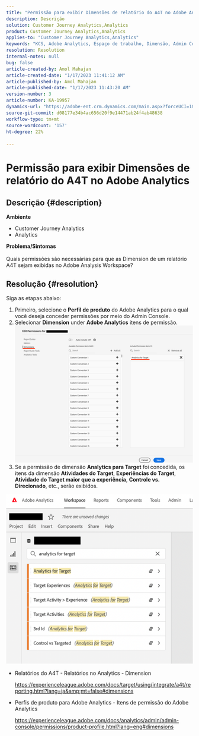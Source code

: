 ```yaml
---
title: "Permissão para exibir Dimensões de relatório do A4T no Adobe Analytics"
description: Descrição
solution: Customer Journey Analytics,Analytics
product: Customer Journey Analytics,Analytics
applies-to: "Customer Journey Analytics,Analytics"
keywords: "KCS, Adobe Analytics, Espaço de trabalho, Dimensão, Admin Console"
resolution: Resolution
internal-notes: null
bug: false
article-created-by: Amol Mahajan
article-created-date: "1/17/2023 11:41:12 AM"
article-published-by: Amol Mahajan
article-published-date: "1/17/2023 11:43:20 AM"
version-number: 3
article-number: KA-19957
dynamics-url: "https://adobe-ent.crm.dynamics.com/main.aspx?forceUCI=1&pagetype=entityrecord&etn=knowledgearticle&id=a94a6dd4-5b96-ed11-aad1-6045bd006b3d"
source-git-commit: d08177e34b4ac656d20f9e14471ab24f4ab48638
workflow-type: tm+mt
source-wordcount: '157'
ht-degree: 22%

---
```


# Permissão para exibir Dimensões de relatório do A4T no Adobe Analytics

## Descrição {#description}

<b>Ambiente</b>
- Customer Journey Analytics
- Analytics



<b>Problema/Sintomas</b><br><br>Quais permissões são necessárias para que as Dimension de um relatório A4T sejam exibidas no Adobe Analysis Workspace?<br>

## Resolução {#resolution}

Siga as etapas abaixo:
1. Primeiro, selecione o <b>Perfil de produto</b> do Adobe Analytics para o qual você deseja conceder permissões por meio do Admin Console.
2. Selecionar <b>Dimension</b> under <b>Adobe Analytics</b> itens de permissão.\
   ![](assets/123b13c2-bb08-ed11-82e4-00224809a4ae.png)
3. Se a permissão de dimensão <b>Analytics para Target</b> foi concedida, os itens da dimensão <b>Atividades do Target</b>, <b>Experiências do Target</b>, <b>Atividade do Target maior que a experiência</b>, <b>Controle vs. Direcionado</b>, etc., serão exibidos.


![](assets/8b0bbd95-f4f5-ec11-bb3d-000d3a5b0d3b.png)

- Relatórios do A4T - Relatórios no Analytics - Dimension

   https://experienceleague.adobe.com/docs/target/using/integrate/a4t/reporting.html?lang=ja&amp;mt=false#dimensions
- Perfis de produto para Adobe Analytics - Itens de permissão do Adobe Analytics

   https://experienceleague.adobe.com/docs/analytics/admin/admin-console/permissions/product-profile.html?lang=eng#dimensions

